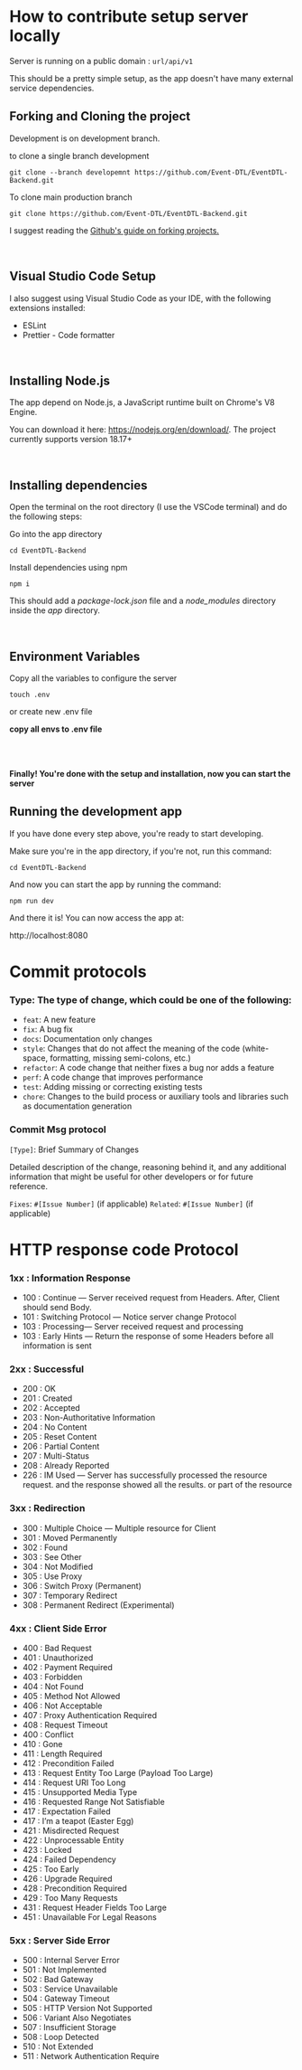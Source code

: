 # How to contribute setup server locally

Server is running on a public domain : `url/api/v1`

This should be a pretty simple setup, as the app doesn't have many external service dependencies.

## Forking and Cloning the project

Development is on development branch. 

to clone a single branch development 

```
git clone --branch developemnt https://github.com/Event-DTL/EventDTL-Backend.git

```

To clone main production branch 
```
git clone https://github.com/Event-DTL/EventDTL-Backend.git

```


I suggest reading the [Github's guide on forking projects.](https://guides.github.com/activities/forking/)

<br />

## Visual Studio Code Setup

I also suggest using Visual Studio Code as your IDE, with the following extensions installed:

- ESLint
- Prettier - Code formatter

<br />

## Installing Node.js

The app depend on Node.js, a JavaScript runtime built on Chrome's V8 Engine.

You can download it here: https://nodejs.org/en/download/. The project currently supports version 18.17+

<br />

## Installing dependencies

Open the terminal on the root directory (I use the VSCode terminal) and do the following steps:

Go into the app directory

```
cd EventDTL-Backend
```

Install dependencies using npm

```
npm i
```

This should add a _package-lock.json_ file and a _node_modules_ directory inside the _app_ directory.

<br />

## Environment Variables

Copy all the variables to configure the server

```
touch .env 
```
or create new .env file

**copy all envs to .env file**

<br />
<br />

**Finally! You're done with the setup and installation, now you can start the server**

## Running the development app

If you have done every step above, you're ready to start developing.

Make sure you're in the app directory, if you're not, run this command:

```
cd EventDTL-Backend
```

And now you can start the app by running the command:

```
npm run dev
```

And there it is! You can now access the app at:

http://localhost:8080



# Commit protocols

### Type: The type of change, which could be one of the following:

- `feat`: A new feature
- `fix`: A bug fix
- `docs`: Documentation only changes
- `style`: Changes that do not affect the meaning of the code (white-space, formatting, missing semi-colons, etc.)
- `refactor`: A code change that neither fixes a bug nor adds a feature
- `perf`: A code change that improves performance
- `test`: Adding missing or correcting existing tests
- `chore`: Changes to the build process or auxiliary tools and libraries such as documentation generation

### Commit Msg protocol

`[Type]`: Brief Summary of Changes

Detailed description of the change, reasoning behind it, and any additional information that might be useful for other developers or for future reference.

`Fixes`: `#[Issue Number]` (if applicable)
`Related`: `#[Issue Number]` (if applicable)

# HTTP response code Protocol
### 1xx : Information Response
- 100 : Continue — Server received request from Headers. After, Client should send Body.
- 101 : Switching Protocol — Notice server change Protocol
- 103 : Processing— Server received request and processing
- 103 : Early Hints — Return the response of some Headers before all information is sent

### 2xx : Successful
- 200 : OK
- 201 : Created
- 202 : Accepted
- 203 : Non-Authoritative Information
- 204 : No Content
- 205 : Reset Content
- 206 : Partial Content
- 207 : Multi-Status
- 208 : Already Reported
- 226 : IM Used — Server has successfully processed the resource request. and the response showed all the results. or part of the resource

### 3xx : Redirection
- 300 : Multiple Choice — Multiple resource for Client
- 301 : Moved Permanently
- 302 : Found
- 303 : See Other
- 304 : Not Modified
- 305 : Use Proxy
- 306 : Switch Proxy (Permanent)
- 307 : Temporary Redirect
- 308 : Permanent Redirect (Experimental)

### 4xx : Client Side Error
- 400 : Bad Request
- 401 : Unauthorized
- 402 : Payment Required
- 403 : Forbidden
- 404 : Not Found
- 405 : Method Not Allowed
- 406 : Not Acceptable
- 407 : Proxy Authentication Required
- 408 : Request Timeout
- 400 : Conflict
- 410 : Gone
- 411 : Length Required
- 412 : Precondition Failed
- 413 : Request Entity Too Large (Payload Too Large)
- 414 : Request URI Too Long
- 415 : Unsupported Media Type
- 416 : Requested Range Not Satisfiable
- 417 : Expectation Failed
- 417 : I’m a teapot (Easter Egg)
- 421 : Misdirected Request
- 422 : Unprocessable Entity
- 423 : Locked
- 424 : Failed Dependency
- 425 : Too Early
- 426 : Upgrade Required
- 428 : Precondition Required
- 429 : Too Many Requests
- 431 : Request Header Fields Too Large
- 451 : Unavailable For Legal Reasons

### 5xx : Server Side Error
- 500 : Internal Server Error
- 501 : Not Implemented
- 502 : Bad Gateway
- 503 : Service Unavailable
- 504 : Gateway Timeout
- 505 : HTTP Version Not Supported
- 506 : Variant Also Negotiates
- 507 : Insufficient Storage
- 508 : Loop Detected
- 510 : Not Extended
- 511 : Network Authentication Require
